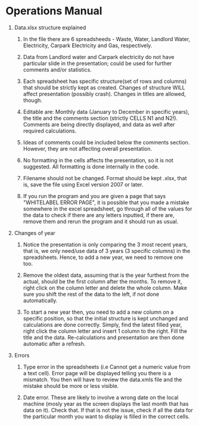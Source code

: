 # Operations Manual

1. Data.xlsx structure explained

    1. In the file there are 6 spreadsheeds - Waste, Water, Landlord Water, Electricity, Carpark Electricity and Gas, respectively. 

    1. Data from Landlord water and Carpark electricity do not have particular slide in the presentation; could be used for further comments and/or statistics.

    1. Each spreadsheet has specific structure(set of rows and columns) that should be strictly kept as created. Changes of structure WILL affect presentation (possibly crash). Changes in titles are allowed, though.

    1. Editable are: Monthly data (January to December in specific years), the title and the comments section (strictly CELLS N1 and N2!). Comments are being directly displayed, and data as well after required calculations.

    1. Ideas of comments could be included below the comments section. However, they are not affecting overall presentation. 

    1. No formatting in the cells affects the presentation, so it is not suggested. All formatting is done internally in the code.

    1. Filename should not be changed. Format should be kept .xlsx, that is, save the file using Excel version 2007 or later. 
    
    1. If you run the program and you are given a page that says "WHITELABEL ERROR PAGE", it is possible that you made a mistake somewhere in the excel spreadsheet, go through all of the values for the data to check if there are any letters inputted, if there are, remove them and rerun the program and it should run as usual.


1. Changes of year

    1. Notice the presentation is only comparing the 3 most recent years, that is, we only need/use data of 3 years (3 specific columns) in the spreadsheets. Hence, to add a new year, we need to remove one too.

    1. Remove the oldest data, assuming that is the year furthest from the actual, should be the first column after the months. To remove it, right click on the column letter and delete the whole column. Make sure you shift the rest of the data to the left, if not done automatically. 

    1. To start a new year then, you need to add a new column on a specific position, so that the initial structure is kept unchanged and calculations are done correctly. Simply, find the latest filled year, right click the column letter and insert 1 column to the right. Fill the title and the data. Re-calculations and presentation are then done automatic after a refresh.

1. Errors

    1. Type error in the spreadsheets (i.e Cannot get a numeric value from a text cell). Error page will be displayed telling you there is a mismatch. You then will have to review the data.xmls file and the mistake should be more or less visible.
    
    1. Date error. These are likely to involve a wrong date on the local machine (mosly year as the screen displays the last month that has data on it). Check that. If that is not the issue, check if all the data for the particular month you want to display is filled in the correct cells. 
